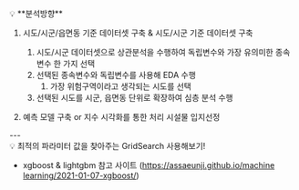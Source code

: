 <aside>
💡 **분석방향**

1. 시도/시군/읍면동 기준 데이터셋 구축 &  시도/시군 기준 데이터셋 구축
    1. 시도/시군 데이터셋으로 상관분석을 수행하여 독립변수와 가장 유의미한 종속변수 한 가지 선택
    2. 선택된 종속변수와 독립변수를 사용해 EDA 수행
        1. 가장 위험구역이라고 생각되는 시도를 선택
    3. 선택된 시도를 시군, 읍면동 단위로 확장하여 심층 분석 수행 

1. 예측 모델 구축 or 지수 시각화를 통한 처리 시설물 입지선정 
</aside>
---
<aside>
💡 최적의 파라미터 값을 찾아주는 GridSearch 사용해보기!

- xgboost & lightgbm 참고 사이트 ([https://assaeunji.github.io/machine learning/2021-01-07-xgboost/](https://assaeunji.github.io/machine%20learning/2021-01-07-xgboost/))
</aside>

